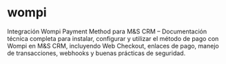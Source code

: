 # wompi
Integración Wompi Payment Method para M&amp;S CRM – Documentación técnica completa para instalar, configurar y utilizar el método de pago con Wompi en M&amp;S CRM, incluyendo Web Checkout, enlaces de pago, manejo de transacciones, webhooks y buenas prácticas de seguridad.
